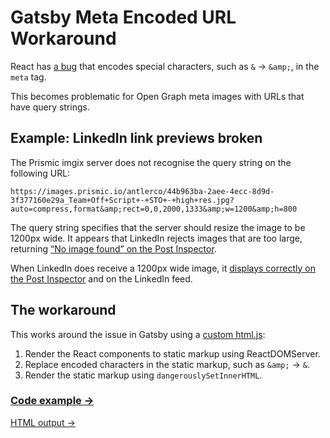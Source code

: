 # Gatsby Meta Encoded URL Workaround

React has [a bug](https://github.com/facebook/react/issues/13838) that encodes
special characters, such as `&` → `&amp;`, in the `meta` tag.

This becomes problematic for Open Graph meta images with URLs that have query
strings.

## Example: LinkedIn link previews broken

The Prismic imgix server does not recognise the query string on the following
URL:

```
https://images.prismic.io/antlerco/44b963ba-2aee-4ecc-8d9d-3f377160e29a_Team+Off+Script+-+STO+-+high+res.jpg?auto=compress,format&amp;rect=0,0,2000,1333&amp;w=1200&amp;h=800
```

The query string specifies that the server should resize the image to be 1200px
wide. It appears that LinkedIn rejects images that are too large, returning
[“No image found” on the Post Inspector](https://www.linkedin.com/post-inspector/inspect/https:%2F%2F60af3d9847fcd3b07f984da3--antler-2019.netlify.app%2Fplatform%2F).

When LinkedIn does receive a 1200px wide image, it
[displays correctly on the Post Inspector](https://www.linkedin.com/post-inspector/inspect/https:%2F%2Fantler.co%2Fplatform%2F)
and on the LinkedIn feed.

## The workaround

This works around the issue in Gatsby using a
[custom html.js](https://www.gatsbyjs.com/docs/custom-html/):

1. Render the React components to static markup using ReactDOMServer.
2. Replace encoded characters in the static markup, such as `&amp;` → `&`.
3. Render the static markup using `dangerouslySetInnerHTML`.

### [Code example →](src/html.js)

[HTML output →](public/index.html#L20)
